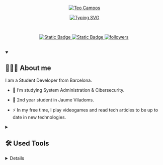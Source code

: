 <!--
   **extremsito/extremsito** is a ✨ _special_ ✨ repository because its `README.md` (this file) appears on your GitHub profile.
   
   Here are some ideas to get you started:
   
   - 🔭 I’m currently working on ...
   - 🌱 I’m currently learning ...
   - 👯 I’m looking to collaborate on ...
   - 🤔 I’m looking for help with ...
   - 💬 Ask me about ...
   - 📫 How to reach me: ...
   - 😄 Pronouns: ...
   - ⚡ Fun fact: ...
   -->
<p align="center">
   <a href="https://github.com/extremsito">
   <img src="https://github.com/extremsito/extremsito/assets/56470754/435f0e1d-3c38-4106-b3f9-4dfbcf9f413d" alt="Teo Campos" /></a>
</p>
<p align="center">
   <!-- Typing SVG by DenverCoder1 - https://github.com/DenverCoder1/readme-typing-svg -->
   <a href="https://git.io/typing-svg"><img src="https://readme-typing-svg.demolab.com?font=Fira+Code&duration=4000&pause=500&color=F773E4&center=true&vCenter=true&multiline=true&random=false&width=700&height=70&lines=Cibersecurity+and+System+Administration+Student;Management+of+Compute+Systems+and+Cibersecurity" alt="Typing SVG" /></a>
</p>
<br/>
<!-- Social badges section -->
<!-- Badges with custom icons - https://github.com/DenverCoder1/custom-icon-badges -->
<!-- View counter - https://github.com/DenverCoder1/Simple-View-Counter -->
<p align="center">
   <a href="https://discordapp.com/users/507660181719482399">
   <img alt="Static Badge"  title="Add me to discord" src="https://img.shields.io/badge/discord-5865F2?style=for-the-badge&logo=Discord&logoColor=white&color=5865F2">
   <a href="https://www.instagram.com/its.teo17/">
   <img alt="Static Badge"  title="Follow me on Instagram" src="https://img.shields.io/badge/instagram-E1306C?style=for-the-badge&logo=instagram&logoColor=white">
   <!-- <a href="https://www.linkedin.com/in/maria-p%C3%A9rez-pull%C3%A8s-893b1b246/?trk=people-guest_people_search-card&originalSubdomain=es">
   <img alt="Static Badge"  title="Add me to Linkedin" src="https://img.shields.io/badge/linkedin-blue?style=for-the-badge&logo=Linkedin&logoColor=white"></a>  -->
   <!-- STARS ON GH
      <a href="https://github.com/DenverCoder1?tab=repositories&sort=stargazers">
        <img alt="total stars" title="Total stars on GitHub" src="https://custom-icon-badges.demolab.com/github/stars/extremsito?color=55960c&style=for-the-badge&labelColor=488207&logo=star"/></a>
        -->
   <a href="https://github.com/extremsito?tab=followers">
   <img alt="followers" title="Follow me on Github" src="https://custom-icon-badges.demolab.com/github/followers/extremsito?color=498C6D&labelColor=53A677&style=for-the-badge&logo=person-add&label=Follow&logoColor=white"/></a>
   <a href="https://github.com/extremsito">
   <img src="https://komarev.com/ghpvc/?username=extremsito&style=for-the-badge&color=D97ED3&abbreviated=true&label=VISITORS" alt=""/></a>
</p>
<br/>
<details open>
<summary>
   <h2>👩🏻‍💻 About me</h2>
</summary>

I am a Student Developer from Barcelona.
- :telescope: I’m studying System Administration & Cibersecurity.
  
- :seedling: 2nd year student in Jaume Viladoms.
  
- :zap: In my free time, I play videogames and read tech articles to be up to date in new technologies.


<!--
   <details open> 
     <summary><h2>📘 My Top Open Source Projects</h2></summary>
   
     <!-- Repo info cards - https://github.com/anuraghazra/github-readme-stats -->
<!-- Small repo cards (fork) - https://github.com/DenverCoder1/github-readme-stats -->
<!--
   <p align="left">
     <a href="https://github.com/extremsito/readme-typing-svg"><img width="278" src="https://extremsito-github-readme-stats.vercel.app/api/pin/?username=extremsito&repo=readme-typing-svg&theme=react&bg_color=1F222E&title_color=F85D7F&hide_border=true&icon_color=F8D866&show_icons=false" alt="readme-typing-svg"></a>
     <a href="https://github.com/extremsito/github-readme-streak-stats"><img width="278" src="https://extremsito-github-readme-stats.vercel.app/api/pin/?username=extremsito&repo=github-readme-streak-stats&theme=react&bg_color=1F222E&title_color=F85D7F&hide_border=true&icon_color=F8D866&show_icons=false" alt="github-readme-streak-stats"></a>
     <a href="https://github.com/extremsito/custom-icon-badges"><img width="278" src="https://extremsito-github-readme-stats.vercel.app/api/pin?username=extremsito&repo=custom-icon-badges&theme=react&bg_color=1F222E&title_color=F85D7F&hide_border=true&icon_color=F8D866&show_icons=false" alt="custom-icon-badges"></a>
     <a href="https://github.com/extremsito/github-readme-youtube-cards"><img width="278" src="https://extremsito-github-readme-stats.vercel.app/api/pin/?username=extremsito&repo=github-readme-youtube-cards&theme=react&bg_color=1F222E&title_color=F85D7F&hide_border=true&icon_color=F8D866&show_icons=false" alt="github-readme-youtube-cards"></a>
     <a href="https://github.com/extremsito/unedit-for-reddit"><img width="278" src="https://extremsito-github-readme-stats.vercel.app/api/pin/?username=extremsito&repo=unedit-for-reddit&theme=react&bg_color=1F222E&title_color=F85D7F&hide_border=true&icon_color=F8D866&show_icons=false" alt="unedit-for-reddit"></a>
     <a href="https://github.com/extremsito/unicode-formatter"><img width="278" src="https://extremsito-github-readme-stats.vercel.app/api/pin/?username=extremsito&repo=unicode-formatter&theme=react&bg_color=1F222E&title_color=F85D7F&hide_border=true&icon_color=F8D866&show_icons=false" alt="unicode-formatter"></a>
     <a href="https://github.com/extremsito/latex-gboard-dictionary"><img width="278" src="https://extremsito-github-readme-stats.vercel.app/api/pin/?username=extremsito&repo=latex-gboard-dictionary&theme=react&bg_color=1F222E&title_color=F85D7F&hide_border=true&icon_color=F8D866&show_icons=false&show_description=false" alt="latex-gboard-dictionary"></a>
     <a href="https://github.com/extremsito/minimalistic-wallpaper-collection"><img width="278" src="https://extremsito-github-readme-stats.vercel.app/api/pin/?username=extremsito&repo=minimalistic-wallpaper&theme=react&bg_color=1F222E&title_color=F85D7F&hide_border=true&icon_color=F8D866&show_icons=false&show_description=false" alt="minimalistic-wallpaper-collection"></a>
     <a href="https://github.com/extremsito/table2ascii"><img width="278" src="https://extremsito-github-readme-stats.vercel.app/api/pin/?username=extremsito&repo=table2ascii&theme=react&bg_color=1F222E&title_color=F85D7F&hide_border=true&icon_color=F8D866&show_icons=false&show_description=false" alt="table2ascii"></a>
   </p>
   
   <a href="https://github.com/extremsito?tab=repositories&sort=stargazers"><img alt="All Repositories" title="All Repositories" src="https://custom-icon-badges.demolab.com/badge/-Click%20Here%20For%20All%20My%20Repos-1F222E?style=for-the-badge&logoColor=white&logo=repo"/></a>
   </details>
   -->
</details>
<details>
   <summary>
      <h2>🛠️ Used Tools</h2>
   </summary>
   <!-- Some badges are from https://github.com/Ileriayo/markdown-badges -->
   <h3>👨‍💻 Programming and Markup Languages</h3>
   <p>
      <a href="https://github.com/search?q=user%3Aextremsito+language%3Abash"><img alt="Bash" src="https://img.shields.io/badge/Bash-121011.svg?logo=gnu-bash&logoColor=white">
      <a href="https://github.com/search?q=user%3Aextremsito+language%3Ac"><img alt="C" src="https://custom-icon-badges.demolab.com/badge/C-03599C.svg?logo=c-in-hexagon&logoColor=white">
      <a href="https://github.com/search?q=user%3Aextremsito+language%3Acpp"><img alt="C++" src="https://custom-icon-badges.demolab.com/badge/C++-9C033A.svg?logo=cpp2&logoColor=white">
      <a href="https://github.com/search?q=user%3Aextremsito+language%3Acss"><img alt="CSS" src="https://img.shields.io/badge/CSS-1572B6.svg?logo=css3&logoColor=white">
      <a href="https://github.com/search?q=user%3Aextremsito+language%3Ahtml"><img alt="HTML" src="https://img.shields.io/badge/HTML-E34F26.svg?logo=html5&logoColor=white">
      <a href="https://github.com/search?q=user%3Aextremsito+language%3Ajavascript"><img alt="JavaScript" src="https://img.shields.io/badge/JavaScript-F7DF1E.svg?logo=javascript&logoColor=black">
      <a href="https://github.com/search?q=user%3Aextremsito+language%3Apython"><img alt="Python" src="https://img.shields.io/badge/Python-14354C.svg?logo=python&logoColor=white">
      <a href="https://github.com/search?q=user%3Aextremsito+language%3Asql"><img alt="SQL" src="https://custom-icon-badges.demolab.com/badge/SQL-025E8C.svg?logo=database&logoColor=white">
   </p>
   <h3>🧰 Frameworks and Libraries</h3>
   <p>
     <img alt="Arduino" src="https://img.shields.io/badge/-Arduino-00979D?logo=Arduino&logoColor=white">
     <img alt="Wordpress" src="https://img.shields.io/badge/Wordpress-21759B?logo=wordpress&logoColor=white">
      
   </p>
   <h3>🗄️ Databases and Cloud Hosting</h3>
   <p>
     <img alt="GitHub Pages" src="https://img.shields.io/badge/GitHub%20Pages-327FC7.svg?logo=github&logoColor=white">
     <img alt="MySQL" src="https://img.shields.io/badge/MySQL-00f.svg?logo=mysql&logoColor=white">
   </p>
   <h3>💻 Software and Tools</h3>
   <p>
     <img alt="Android Studio" src="https://img.shields.io/badge/Android%20Studio-008678.svg?logo=android-studio&logoColor=white">
     <img alt="cisco" src="https://img.shields.io/badge/Cisco-1BA0D7?style=flat&logo=Cisco&logoColor=white">
     <img alt="docker" src="https://img.shields.io/badge/Docker-blue?style=flat&logo=Docker&logoColor=white">
     <img alt="elementor" src="https://img.shields.io/badge/Elementor-92003B?style=flat&logo=Elementor&logoColor=white">
     <img alt="filezilla" src="https://img.shields.io/badge/Filezilla-BF0000?style=flat&logo=Filezilla&logoColor=white">
     <img alt="Git" src="https://img.shields.io/badge/Git-F05033.svg?logo=git&logoColor=white">
     <img alt="gitlab" src="https://img.shields.io/badge/GitLab-FC6D26?style=flat&logo=GitLab&logoColor=white">
     <img alt="OBS Studio" src="https://img.shields.io/badge/-OBS-302E31?logo=obs-studio&logoColor=white">
     <img alt="openai" src="https://img.shields.io/badge/OpenAI-%23412991?style=flat&logo=OpenAI&logoColor=white">
     <img alt="Sketchup" src="https://img.shields.io/badge/SketchUp-005F9E?style=flat&logo=SketchUp&logoColor=white">
     <img alt="Stack Overflow" src="https://img.shields.io/badge/-Stack%20Overflow-FE7A16?logo=stack-overflow&logoColor=white">
     <img alt="unity" src="https://img.shields.io/badge/Unity-black?style=flat&logo=Unity&logoColor=white">
     <img alt="Visual Studio Code" src="https://img.shields.io/badge/Visual%20Studio%20Code-0078d7.svg?logo=visual-studio-code&logoColor=white">
   </p>
</details>
<details> 
<summary><h2>📊 Stats and Activity</h2></summary>
<h3>🔥 Streak Stats</h3>
<!-- GitHub Readme Streak Stats - https://github.com/DenverCoder1/github-readme-streak-stats -->
<p>
<!-- Use https://streak-stats.demolab.com or self-host with your own Vercel app - visit https://git.io/streak-stats for instructions -->
  <a href="https://git.io/streak-stats"><img src="https://streak-stats.demolab.com?user=extremsito&theme=cobalt&hide_border=true&date_format=j%20M%5B%20Y%5D&mode=weekly" alt="GitHub Streak" /></a>
  
  > 🔥 Get streak stats for your profile clicking ![here](https://git.io/streak-stats">git.io/streak-stats)
    
</p>

<h3>💻 GitHub Profile Stats</h3>
<!-- https://github.com/anuraghazra/github-readme-stats -->

![extremsito's GitHub stats](https://github-readme-stats.vercel.app/api?username=extremsito&show_icons=true&bg_color=00000000&theme=cobalt&hide_border=true&rank_icon=github)

![Top Langs](https://github-readme-stats.vercel.app/api/top-langs/?username=extremsito&layout=compact&bg_color=00000000&theme=cobalt&hide_border=true)

> **:bulb: Note:**
> Top languages is only a metric of the languages my public code consists of and doesn't reflect experience or skill level..
<!-- https://github.com/ashutosh00710/github-readme-activity-graph -->
<!--https://dev.to/krishnaagarwal/hey-47n1-->
<a href="https://github.com/ashutosh00710/github-readme-activity-graph"><img alt="extremsito's Activity Graph" src="https://github-readme-activity-graph.vercel.app/graph/?username=extremsito&bg_color=00000000&color=D97ED3&line=79F2AE&point=0798F2&hide_border=true" /></a>

<!--<h3>⚡ Recent GitHub Activity</h3>-->
<!-- https://github.com/jamesgeorge007/github-activity-readme -->
<!--START_SECTION:activity-->
<!--END_SECTION:activity-->
<!--https://github-contributions.vercel.app/-->

<!--
   ## Simple alerts in markdown
   > [!NOTE]
   > This is a note.
  
   > [!TIP]
   > This is a tip. (Supported since 14 Nov 2023)
   
   > [!IMPORTANT]
   > Crutial information comes here.
   
   > [!CAUTION]
   > Negative potential consequences of an action. (Supported since 14 Nov 2023)
   
   > [!WARNING]
   > Critical content comes here.
   -->
